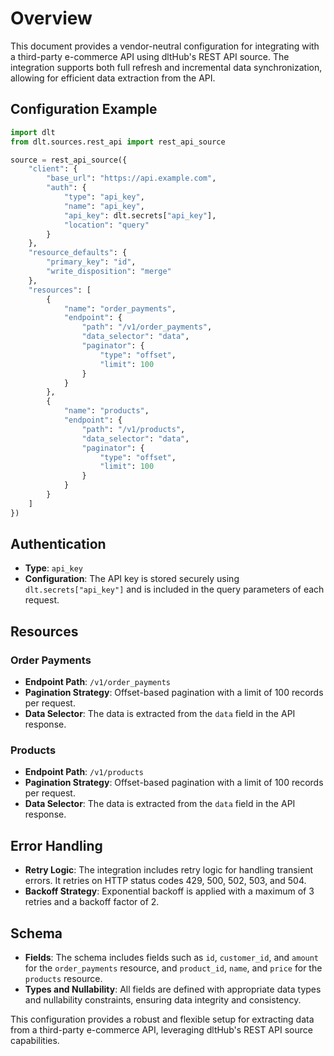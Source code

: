 # Overview

This document provides a vendor-neutral configuration for integrating with a third-party e-commerce API using dltHub's REST API source. The integration supports both full refresh and incremental data synchronization, allowing for efficient data extraction from the API.

## Configuration Example

```python
import dlt
from dlt.sources.rest_api import rest_api_source

source = rest_api_source({
    "client": {
        "base_url": "https://api.example.com",
        "auth": {
            "type": "api_key",
            "name": "api_key",
            "api_key": dlt.secrets["api_key"],
            "location": "query"
        }
    },
    "resource_defaults": {
        "primary_key": "id",
        "write_disposition": "merge"
    },
    "resources": [
        {
            "name": "order_payments",
            "endpoint": {
                "path": "/v1/order_payments",
                "data_selector": "data",
                "paginator": {
                    "type": "offset",
                    "limit": 100
                }
            }
        },
        {
            "name": "products",
            "endpoint": {
                "path": "/v1/products",
                "data_selector": "data",
                "paginator": {
                    "type": "offset",
                    "limit": 100
                }
            }
        }
    ]
})
```

## Authentication

- **Type**: `api_key`
- **Configuration**: The API key is stored securely using `dlt.secrets["api_key"]` and is included in the query parameters of each request.

## Resources

### Order Payments

- **Endpoint Path**: `/v1/order_payments`
- **Pagination Strategy**: Offset-based pagination with a limit of 100 records per request.
- **Data Selector**: The data is extracted from the `data` field in the API response.

### Products

- **Endpoint Path**: `/v1/products`
- **Pagination Strategy**: Offset-based pagination with a limit of 100 records per request.
- **Data Selector**: The data is extracted from the `data` field in the API response.

## Error Handling

- **Retry Logic**: The integration includes retry logic for handling transient errors. It retries on HTTP status codes 429, 500, 502, 503, and 504.
- **Backoff Strategy**: Exponential backoff is applied with a maximum of 3 retries and a backoff factor of 2.

## Schema

- **Fields**: The schema includes fields such as `id`, `customer_id`, and `amount` for the `order_payments` resource, and `product_id`, `name`, and `price` for the `products` resource.
- **Types and Nullability**: All fields are defined with appropriate data types and nullability constraints, ensuring data integrity and consistency.

This configuration provides a robust and flexible setup for extracting data from a third-party e-commerce API, leveraging dltHub's REST API source capabilities.